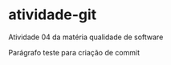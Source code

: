 # atividade-git
Atividade 04 da matéria qualidade de software

Parágrafo teste para criação de commit
